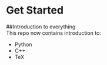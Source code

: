 # Get Started
##Introduction to everything   
This repo now contains introduction to:  
* Python
* C++
* TeX

